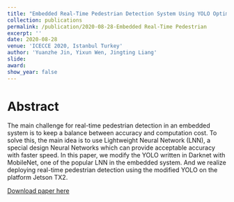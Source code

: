 ```yaml
---
title: "Embedded Real-Time Pedestrian Detection System Using YOLO Optimized by LNN"
collection: publications
permalink: /publication/2020-08-28-Embedded Real-Time Pedestrian
excerpt: ''
date: 2020-08-28
venue: 'ICECCE 2020, Istanbul Turkey'
author: 'Yuanzhe Jin, Yixun Wen, Jingting Liang'
slide: 
award: 
show_year: false
---
```

Abstract
===
The main challenge for real-time pedestrian detection in an embedded system is to keep a balance between accuracy and computation cost. To solve this, the main idea is to use Lightweight Neural Network (LNN), a special design Neural Networks which can provide acceptable accuracy with faster speed. In this paper, we modify the YOLO written in Darknet with MobileNet, one of the popular LNN in the embedded system. And we realize deploying real-time pedestrian detection using the modified YOLO on the platform Jetson TX2.

[Download paper here](https://ieeexplore.ieee.org/abstract/document/9179384)
